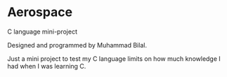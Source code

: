 # Aerospace
C language mini-project

Designed and programmed by Muhammad Bilal.


Just a mini project to test my C language limits on how much knowledge I had when I 
was learning C.
